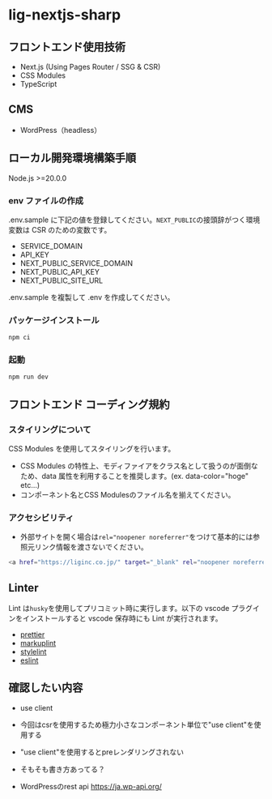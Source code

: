 # lig-nextjs-sharp

## フロントエンド使用技術

- Next.js (Using Pages Router / SSG & CSR)
- CSS Modules
- TypeScript

## CMS

- WordPress（headless）

## ローカル開発環境構築手順

Node.js >=20.0.0

### env ファイルの作成

.env.sample に下記の値を登録してください。`NEXT_PUBLIC`の接頭辞がつく環境変数は CSR のための変数です。

- SERVICE_DOMAIN
- API_KEY
- NEXT_PUBLIC_SERVICE_DOMAIN
- NEXT_PUBLIC_API_KEY
- NEXT_PUBLIC_SITE_URL

.env.sample を複製して .env を作成してください。

### パッケージインストール

```bash
npm ci
```

### 起動

```bash
npm run dev
```

## フロントエンド コーディング規約

### スタイリングについて

CSS Modules を使用してスタイリングを行います。

- CSS Modules の特性上、モディファイアをクラス名として扱うのが面倒なため、data 属性を利用することを推奨します。(ex. data-color="hoge" etc...)
- コンポーネント名とCSS Modulesのファイル名を揃えてください。

### アクセシビリティ

- 外部サイトを開く場合は`rel="noopener noreferrer"`をつけて基本的には参照元リンク情報を渡さないでください。

```bash
<a href="https://liginc.co.jp/" target="_blank" rel="noopener noreferrer">
```

## Linter

Lint は`husky`を使用してプリコミット時に実行します。以下の vscode プラグインをインストールすると vscode 保存時にも Lint が実行されます。

- [prettier](https://marketplace.visualstudio.com/items?itemName=esbenp.prettier-vscode)
- [markuplint](https://marketplace.visualstudio.com/items?itemName=yusukehirao.vscode-markuplint)
- [stylelint](https://marketplace.visualstudio.com/items?itemName=stylelint.vscode-stylelint)
- [eslint](https://marketplace.visualstudio.com/items?itemName=dbaeumer.vscode-eslint)

## 確認したい内容

- use client
- 今回はcsrを使用するため極力小さなコンポーネント単位で"use client"を使用する
- "use client"を使用するとpreレンダリングされない
- そもそも書き方あってる？

- WordPressのrest api
  https://ja.wp-api.org/
